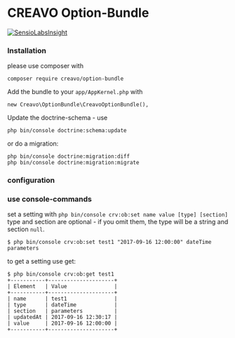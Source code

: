 # CREAVO Option-Bundle

[![SensioLabsInsight](https://insight.sensiolabs.com/projects/e9e9b2a1-b0ad-4919-9a98-486f1d1f471e/mini.png)](https://insight.sensiolabs.com/projects/e9e9b2a1-b0ad-4919-9a98-486f1d1f471e)

### Installation

please use composer with

    composer require creavo/option-bundle
    
Add the bundle to your `app/AppKernel.php` with 

    new Creavo\OptionBundle\CreavoOptionBundle(),

Update the doctrine-schema - use 

    php bin/console doctrine:schema:update

or do a migration:

    php bin/console doctrine:migration:diff
    php bin/console doctrine:migration:migrate
    
### configuration



### use console-commands
set a setting with `php bin/console crv:ob:set name value [type] [section]` type and section are optional - if you omit them, the type will be a string and section `null`.

    $ php bin/console crv:ob:set test1 "2017-09-16 12:00:00" dateTime parameters

to get a setting use get:

    $ php bin/console crv:ob:get test1
    +-----------+---------------------+
    | Element   | Value               |
    +-----------+---------------------+
    | name      | test1               |
    | type      | dateTime            |
    | section   | parameters          |
    | updatedAt | 2017-09-16 12:30:17 |
    | value     | 2017-09-16 12:00:00 |
    +-----------+---------------------+
    
